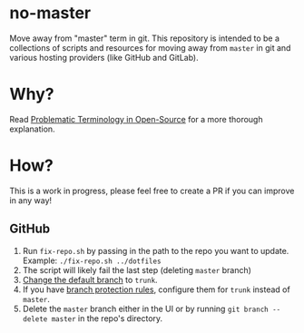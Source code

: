 # no-master
Move away from "master" term in git. This repository is intended to be a collections of scripts and resources for moving away from `master` in git and various hosting providers (like GitHub and GitLab).

# Why?

Read [Problematic Terminology in Open-Source](https://blog.carbonfive.com/problematic-terminology-in-open-source/) for a more thorough explanation.

# How?

This is a work in progress, please feel free to create a PR if you can improve in any way!

## GitHub

1. Run `fix-repo.sh` by passing in the path to the repo you want to update. Example: `./fix-repo.sh ../dotfiles`
2. The script will likely fail the last step (deleting `master` branch)
3. [Change the default branch](https://help.github.com/en/github/administering-a-repository/setting-the-default-branch) to `trunk`.
4. If you have [branch protection rules](https://help.github.com/en/github/administering-a-repository/configuring-protected-branches), configure them for `trunk` instead of `master`.
5. Delete the `master` branch either in the UI or by running `git branch --delete master` in the repo's directory.
